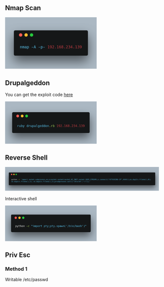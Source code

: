 
## Nmap Scan

<img src="../images/carbon.png" width="300">

## Drupalgeddon 

You can get the exploit code [here](https://github.com/dreadlocked/Drupalgeddon2/blob/master/drupalgeddon2.rb)

<img src="../images/carbon (1).png" width="300">

## Reverse Shell

<img src="../images/carbon (2).png">

Interactive shell

<img src="../images/carbon (3).png" width="300">

## Priv Esc 
### Method 1

Writable /etc/passwd 
